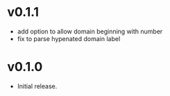 # v0.1.1

- add option to allow domain beginning with number
- fix to parse hypenated domain label

# v0.1.0

- Initial release.
